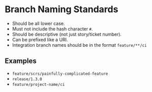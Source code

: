 Branch Naming Standards
================

- Should be all lower case.
- Must not include the hash character `#`.
- Should be descriptive (not just story/ticket number).
- Can be prefixed like a URI.
- Integration branch names should be in the format `feature/**/ci`

Examples
-------

- `feature/scrs/painfully-complicated-feature`
- `release/1.3.0`
- `feature/project-name/ci`
